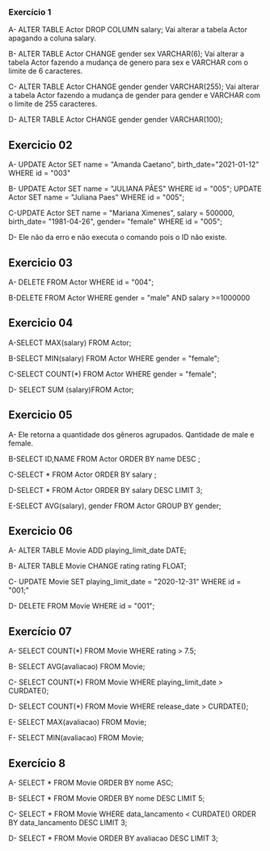 ### Exercício 1 

A- ALTER TABLE Actor DROP COLUMN salary; Vai alterar a tabela Actor apagando a coluna salary. 

B- ALTER TABLE Actor CHANGE gender sex VARCHAR(6); Vai alterar a tabela Actor fazendo a mudança de genero para sex e VARCHAR com o limite de 6 caracteres. 

C- ALTER TABLE Actor CHANGE gender gender VARCHAR(255); Vai alterar a tabela Actor fazendo a mudança de gender para gender e VARCHAR com o limite de 255 caracteres. 

D- ALTER TABLE Actor CHANGE gender gender VARCHAR(100);

## Exercicio 02
A- UPDATE Actor
SET name = "Amanda Caetano",
birth_date="2021-01-12"
WHERE id = "003"

B- 
UPDATE Actor
SET name = "JULIANA PÃES"
WHERE id = "005";
UPDATE Actor
SET name = "Juliana Paes"
WHERE id = "005";

C-UPDATE Actor
SET name = "Mariana Ximenes",
salary = 500000,
birth_date= "1981-04-26",
gender= "female"
WHERE id = "005";

D- Ele não da erro e não executa o comando pois o ID não existe.

## Exercicio 03
A- DELETE FROM Actor WHERE id  = "004";

B-DELETE FROM Actor WHERE gender = "male" AND salary >=1000000

## Exercicio 04
A-SELECT MAX(salary) FROM Actor;

B-SELECT MIN(salary) FROM Actor WHERE gender = "female";

C-SELECT COUNT(*) FROM Actor WHERE gender = "female";

D- SELECT SUM (salary)FROM Actor;

## Exercicio 05
A- Ele retorna a quantidade dos gêneros agrupados. Qantidade de male e female.

B-SELECT ID,NAME FROM Actor
ORDER BY name DESC ;

C-SELECT * FROM Actor
ORDER BY salary ;

D-SELECT * FROM Actor
ORDER BY salary DESC
LIMIT 3;

E-SELECT AVG(salary), gender FROM Actor
GROUP BY gender;

## Exercicio 06

A- ALTER TABLE Movie ADD playing_limit_date DATE;

B- ALTER TABLE Movie CHANGE rating rating FLOAT;

C- UPDATE Movie
SET
	playing_limit_date = "2020-12-31"
WHERE id = "001;"

D- DELETE FROM Movie WHERE id = "001";

## Exercício 07

A- SELECT COUNT(*) FROM Movie WHERE rating > 7.5;

B- SELECT AVG(avaliacao) FROM Movie;

C- SELECT COUNT(*) FROM Movie WHERE playing_limit_date > CURDATE();

D- SELECT COUNT(*) FROM Movie WHERE release_date > CURDATE();

E- SELECT MAX(avaliacao) FROM Movie;

F- SELECT MIN(avaliacao) FROM Movie;

## Exercício 8 

A- SELECT * FROM Movie
ORDER BY nome ASC; 

B- SELECT * FROM Movie
ORDER BY nome DESC
LIMIT 5;

C- SELECT * FROM Movie
WHERE data_lancamento < CURDATE()
ORDER BY data_lancamento DESC
LIMIT 3;

D- SELECT * FROM Movie 
ORDER BY avaliacao DESC 
LIMIT 3;
